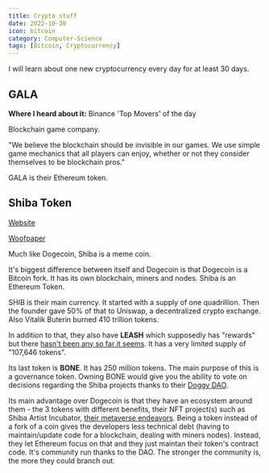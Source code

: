 ```yaml
---
title: Crypto stuff
date: 2022-10-30
icon: bitcoin
category: Computer-Science
tags: [Bitcoin, Cryptocurrency]
---
```


I will learn about one new cryptocurrency every day for at least 30 days.

## GALA

**Where I heard about it:** Binance 'Top Movers' of the day

Blockchain game company.

"We believe the blockchain should be invisible in our games. We use simple game mechanics that all players can enjoy, whether or not they consider themselves to be blockchain pros."

GALA is their Ethereum token.

## Shiba Token

[Website](https://www.shibatoken.com/)

[Woofpaper](https://raw.githubusercontent.com/shytoshikusama/woofwoofpaper/main/SHIBA_INU_WOOF_WOOF.pdf)

Much like Dogecoin, Shiba is a meme coin.

It's biggest difference between itself and Dogecoin is that Dogecoin is a Bitcoin fork. It has its own blockchain, miners and nodes. Shiba is an Ethereum Token.

SHIB is their main currency. It started with a supply of one quadrillion. Then the founder gave 50% of that to Uniswap, a decentralized crypto exchange. Also Vitalik Buterin burned 410 trillion tokens.

In addition to that, they also have **LEASH** which supposedly has "rewards" but there [hasn't been any so far it seems](https://www.reddit.com/r/SHIBADULTS/comments/onz4gi/leash_rewards/). It has a very limited supply of "107,646 tokens".

Its last token is **BONE**. It has 250 million tokens. The main purpose of this is a governance token. Owning BONE would give you the ability to vote on decisions regarding the Shiba projects thanks to their [Doggy DAO](https://blog.shibaswap.com/doggy-dao-is-here-woof-3/).

Its main advantage over Dogecoin is that they have an ecosystem around them - the 3 tokens with different benefits, their NFT project(s) such as Shiba Artist Incubator, [their metaverse endeavors](https://blog.shibaswap.com/shib-the-metaverse-canyon-first-concept-art-reveal/). Being a token instead of a fork of a coin gives the developers less technical debt (having to maintain/update code for a blockchain, dealing with miners nodes). Instead, they let Ethereum focus on that and they just maintan their token's contract code. It's community run thanks to the DAO. The stronger the community is, the more they could branch out.
